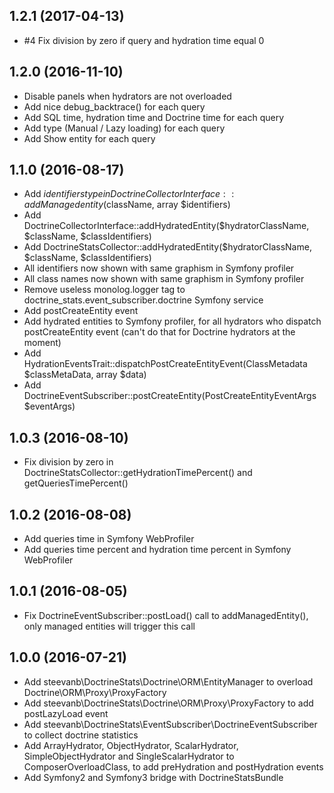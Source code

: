 1.2.1 (2017-04-13)
------------------

- #4 Fix division by zero if query and hydration time equal 0

1.2.0 (2016-11-10)
------------------

- Disable panels when hydrators are not overloaded
- Add nice debug_backtrace() for each query
- Add SQL time, hydration time and Doctrine time for each query
- Add type (Manual / Lazy loading) for each query
- Add Show entity for each query

1.1.0 (2016-08-17)
------------------

- Add $identifiers type in DoctrineCollectorInterface::addManagedentity($className, array $identifiers)
- Add DoctrineCollectorInterface::addHydratedEntity($hydratorClassName, $className, $classIdentifiers)
- Add DoctrineStatsCollector::addHydratedEntity($hydratorClassName, $className, $classIdentifiers)
- All identifiers now shown with same graphism in Symfony profiler
- All class names now shown with same graphism in Symfony profiler
- Remove useless monolog.logger tag to doctrine_stats.event_subscriber.doctrine Symfony service
- Add postCreateEntity event
- Add hydrated entities to Symfony profiler, for all hydrators who dispatch postCreateEntity event
(can't do that for Doctrine hydrators at the moment)
- Add HydrationEventsTrait::dispatchPostCreateEntityEvent(ClassMetadata $classMetaData, array $data)
- Add DoctrineEventSubscriber::postCreateEntity(PostCreateEntityEventArgs $eventArgs)

1.0.3 (2016-08-10)
------------------

- Fix division by zero in DoctrineStatsCollector::getHydrationTimePercent() and getQueriesTimePercent()

1.0.2 (2016-08-08)
------------------

- Add queries time in Symfony WebProfiler
- Add queries time percent and hydration time percent in Symfony WebProfiler

1.0.1 (2016-08-05)
------------------

- Fix DoctrineEventSubscriber::postLoad() call to addManagedEntity(), only managed entities will trigger this call

1.0.0 (2016-07-21)
------------------

- Add steevanb\DoctrineStats\Doctrine\ORM\EntityManager to overload Doctrine\ORM\Proxy\ProxyFactory
- Add steevanb\DoctrineStats\Doctrine\ORM\Proxy\ProxyFactory to add postLazyLoad event
- Add steevanb\DoctrineStats\EventSubscriber\DoctrineEventSubscriber to collect doctrine statistics
- Add ArrayHydrator, ObjectHydrator, ScalarHydrator, SimpleObjectHydrator and SingleScalarHydrator
to ComposerOverloadClass, to add preHydration and postHydration events
- Add Symfony2 and Symfony3 bridge with DoctrineStatsBundle

